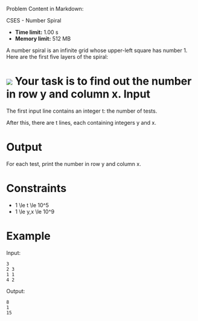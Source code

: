 Problem Content in Markdown:


CSES \- Number Spiral




* **Time limit:** 1\.00 s
* **Memory limit:** 512 MB




A number spiral is an infinite grid whose upper\-left square has number 1\. Here are the first five layers of the spiral:


![](/file/bba36f2601b99c7edc15865aa2a49e680a271075f30e86aa0e4e18d00a779c21)
Your task is to find out the number in row y and column x.
Input
=====


The first input line contains an integer t: the number of tests.


After this, there are t lines, each containing integers y and x.


Output
======


For each test, print the number in row y and column x.


Constraints
===========


* 1 \\le t \\le 10^5
* 1 \\le y,x \\le 10^9


Example
=======


Input:



```
3
2 3
1 1
4 2

```

Output:



```
8
1
15

```
 
